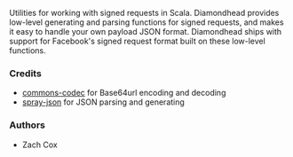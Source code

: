 Utilities for working with signed requests in Scala. Diamondhead provides low-level generating and parsing functions for signed requests, and makes it easy to handle your own payload JSON format. Diamondhead ships with support for Facebook's signed request format built on these low-level functions.

### Credits

* [commons-codec][1] for Base64url encoding and decoding
* [spray-json][2] for JSON parsing and generating

### Authors

* Zach Cox

[1]: http://commons.apache.org/proper/commons-codec/
[2]: https://github.com/spray/spray-json
